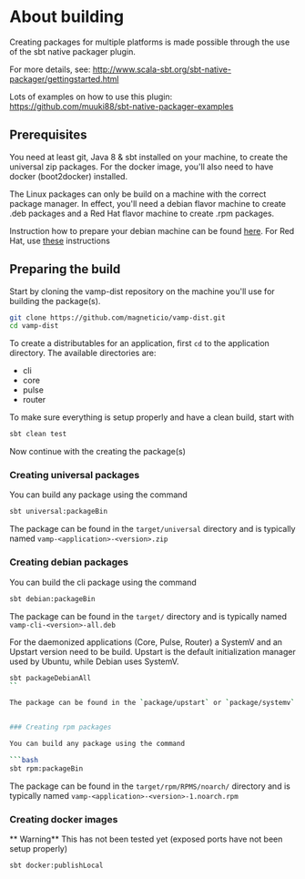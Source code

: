 # About building

Creating packages for multiple platforms is made possible through the use of the sbt native packager plugin.

For more details, see: http://www.scala-sbt.org/sbt-native-packager/gettingstarted.html

Lots of examples on how to use this plugin: https://github.com/muuki88/sbt-native-packager-examples


## Prerequisites

You need at least git, Java 8 & sbt installed on your machine, to create the universal zip packages.
For the docker image, you'll also need to have docker (boot2docker) installed.

The Linux packages can only be build on a machine with the correct package manager. 
In effect, you'll need a debian flavor machine to create .deb packages and a Red Hat flavor machine to create .rpm packages.

Instruction how to prepare your debian machine can be found [here](https://github.com/magneticio/vamp-dist/blob/master/docs/prepare-debian.md).
For Red Hat, use [these](https://github.com/magneticio/vamp-dist/blob/master/docs/prepare-redhat.md) instructions 


## Preparing the build

Start by cloning the vamp-dist repository  on the machine you'll use for building the package(s).

```bash
git clone https://github.com/magneticio/vamp-dist.git
cd vamp-dist
```

To create a distributables for an application, first `cd` to the application directory. The available directories are:
- cli
- core
- pulse
- router

To make sure everything is setup properly and have a clean build, start with

```bash
sbt clean test
```

Now continue with the creating the package(s)


### Creating universal packages

You can build any package using the command

```bash
sbt universal:packageBin
```

The package can be found in the `target/universal` directory and is typically named `vamp-<application>-<version>.zip`


### Creating debian packages

You can build the cli package using the command

```bash
sbt debian:packageBin
```

The package can be found in the `target/` directory and is typically named `vamp-cli-<version>-all.deb`


For the daemonized applications (Core, Pulse, Router) a SystemV and an Upstart version need to be build.
Upstart is the default initialization manager used by Ubuntu, while Debian uses SystemV. 

```bash
sbt packageDebianAll
``

The package can be found in the `package/upstart` or `package/systemv` directory and is typically named `vamp-<application>-<version>.deb`


### Creating rpm packages

You can build any package using the command

```bash
sbt rpm:packageBin
```

The package can be found in the `target/rpm/RPMS/noarch/` directory and is typically named `vamp-<application>-<version>-1.noarch.rpm`

### Creating docker images

** Warning** This has not been tested yet (exposed ports have not been setup properly)


```bash
sbt docker:publishLocal
```







